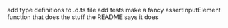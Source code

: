 add type definitions to .d.ts file
add tests
make a fancy assertInputElement function that does the stuff the README says it does